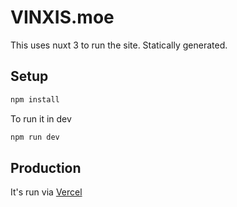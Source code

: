 # VINXIS.moe

This uses nuxt 3 to run the site. Statically generated.

## Setup

```bash
npm install
```

To run it in dev

```bash
npm run dev
```     

## Production

It's run via [Vercel](https://vercel.com)
